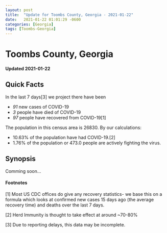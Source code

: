 ```yaml
---
layout: post
title:  "Update for Toombs County, Georgia - 2021-01-22"
date:   2021-01-22 01:01:29 -0600
categories: [Georgia]
tags: [Toombs-Georgia]
---
```


# Toombs County, Georgia
#### Updated 2021-01-22

## Quick Facts

In the last 7 days[3] we project there have been
- *91* new cases of COVID-19
- *3* people have died of COVID-19
- *97* people have recovered from COVID-19[1]

The population in this census area is 26830. By our calculations:
- 10.63% of the population have had COVID-19.[2]
- 1.76% of the population or 473.0 people are actively fighting the virus.

## Synopsis

Comming soon...


#### Footnotes

[1] Most US CDC offices do give any recovery statistics- we base this on a formula which looks at confirmed new cases
15 days ago (the average recovery time) and deaths over the last 7 days.

[2] Herd Immunity is thought to take effect at around ~70-80%

[3] Due to reporting delays, this data may be incomplete.
 
    